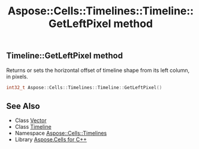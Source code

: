 ﻿---
title: Aspose::Cells::Timelines::Timeline::GetLeftPixel method
linktitle: GetLeftPixel
second_title: Aspose.Cells for C++ API Reference
description: 'Aspose::Cells::Timelines::Timeline::GetLeftPixel method. Returns or sets the horizontal offset of timeline shape from its left column, in pixels in C++.'
type: docs
weight: 1000
url: /cpp/aspose.cells.timelines/timeline/getleftpixel/
---
## Timeline::GetLeftPixel method


Returns or sets the horizontal offset of timeline shape from its left column, in pixels.

```cpp
int32_t Aspose::Cells::Timelines::Timeline::GetLeftPixel()
```

## See Also

* Class [Vector](../../../aspose.cells/vector/)
* Class [Timeline](../)
* Namespace [Aspose::Cells::Timelines](../../)
* Library [Aspose.Cells for C++](../../../)
